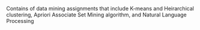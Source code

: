 Contains of data mining assignments that include K-means and Heirarchical clustering, Apriori Associate Set Mining algorithm, and Natural Language Processing

